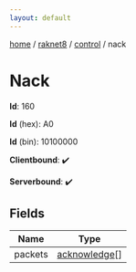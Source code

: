 ```yaml
---
layout: default
---
```


[home](/)  /  [raknet8](/protocol/raknet8)  /  [control](/protocol/raknet8/control)  /  nack

# Nack

**Id**: 160

**Id** (hex): A0

**Id** (bin): 10100000

**Clientbound**: ✔️

**Serverbound**: ✔️

## Fields

Name | Type
---|---
packets | [acknowledge](/protocol/raknet8/types/acknowledge)[]

